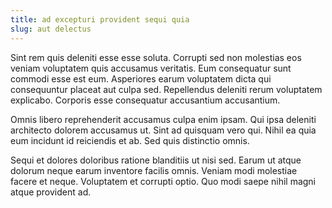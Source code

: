 ```yaml
---
title: ad excepturi provident sequi quia
slug: aut delectus
---
```


Sint rem quis deleniti esse esse soluta. Corrupti sed non molestias eos veniam voluptatem quis accusamus veritatis. Eum consequatur sunt commodi esse est eum. Asperiores earum voluptatem dicta qui consequuntur placeat aut culpa sed. Repellendus deleniti rerum voluptatem explicabo. Corporis esse consequatur accusantium accusantium.

Omnis libero reprehenderit accusamus culpa enim ipsam. Qui ipsa deleniti architecto dolorem accusamus ut. Sint ad quisquam vero qui. Nihil ea quia eum incidunt id reiciendis et ab. Sed quis distinctio omnis.

Sequi et dolores doloribus ratione blanditiis ut nisi sed. Earum ut atque dolorum neque earum inventore facilis omnis. Veniam modi molestiae facere et neque. Voluptatem et corrupti optio. Quo modi saepe nihil magni atque provident ad.
